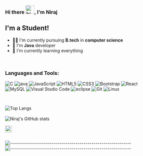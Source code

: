 

### Hi there <img src="https://user-images.githubusercontent.com/1303154/88677602-1635ba80-d120-11ea-84d8-d263ba5fc3c0.gif" width="28px" alt="hi">, I'm Niraj 

## I'm a Student!
- 🧑‍🎓 I'm currently pursuing <strong>B.tech</strong> in <strong>computer science</strong>
- 🏴󠁩󠁤󠁪󠁷󠁿 I'm <strong>Java</strong> developer 
- 🌱 I'm currently learning everything



<br />

### Languages and Tools:


![C](https://img.shields.io/badge/c-%2300599C.svg?style=for-the-badge&logo=c&logoColor=white) ![java](https://img.shields.io/badge/-JAVA-blue?style=for-the-badge&logo=java&logoColor=white)  ![JavaScript](https://img.shields.io/badge/javascript-%23323330.svg?style=for-the-badge&logo=javascript&logoColor=%23F7DF1E) ![HTML5](https://img.shields.io/badge/html5-%23E34F26.svg?style=for-the-badge&logo=html5&logoColor=white) ![CSS3](https://img.shields.io/badge/css3-%231572B6.svg?style=for-the-badge&logo=css3&logoColor=white) ![Bootstrap](https://img.shields.io/badge/bootstrap-%23563D7C.svg?style=for-the-badge&logo=bootstrap&logoColor=white)  ![React](https://img.shields.io/badge/react-%2320232a.svg?style=for-the-badge&logo=react&logoColor=%2361DAFB) <br />
![MySQL](https://img.shields.io/badge/mysql-%2300f.svg?style=for-the-badge&logo=mysql&logoColor=white) ![Visual Studio Code](https://img.shields.io/badge/Visual%20Studio%20Code-0078d7.svg?style=for-the-badge&logo=visual-studio-code&logoColor=white) ![eclipse](https://img.shields.io/badge/-ECLIPSE-9cf?style=for-the-badge&logo=eclipse&logoColor=black) ![Git](https://img.shields.io/badge/git-%23F05033.svg?style=for-the-badge&logo=git&logoColor=white)  ![Linux](https://img.shields.io/badge/Linux-FCC624?style=for-the-badge&logo=linux&logoColor=black) 


    
<br/>

![Top Langs](https://github-readme-stats.vercel.app/api/top-langs/?username=niraj-kr&layout=compact&theme=dark) <br/> <br/>
![Niraj's GitHub stats](https://github-readme-stats.vercel.app/api?username=niraj-kr&count_private=true&theme=dark&hide=contribs,prs)

   
[<img align="left" alt="linkedin | LinkedIn" width="22px" src="https://cdn.jsdelivr.net/npm/simple-icons@v3/icons/linkedin.svg" />][linkedin]
   

<br />
<br />

![-------------------------------------------------------------](https://raw.githubusercontent.com/andreasbm/readme/master/assets/lines/rainbow.png)
![-------------------------------------------------------------](https://raw.githubusercontent.com/andreasbm/readme/master/assets/lines/rainbow.png)





[linkedin]: https://www.linkedin.com/in/niraj-kumar-162838185/


